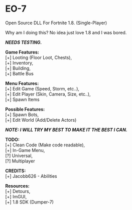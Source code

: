 # EO-7
Open Source DLL For Fortnite 1.8. (Single-Player)

Why am I doing this? No idea just love 1.8 and I was bored.


***NEEDS TESTING.***

**Game Features:**
<br>
[+] Looting (Floor Loot, Chests),
<br>
[+] Inventory,
<br>
[+] Building,
<br>
[+] Battle Bus

**Menu Features:**
<br>
[+] Edit Game (Speed, Storm, etc..),
<br>
[+] Edit Player (Skin, Camera, Size, etc..),
<br>
[+] Spawn Items

**Possible Features:**
<br>
[+] Spawn Bots,
<br>
[+] Edit World (Add/Delete Actors)

***NOTE: I WILL TRY MY BEST TO MAKE IT THE BEST I CAN.***

**TODO:**
<br/>
[+] Clean Code (Make code readable),
<br/>
[+] In-Game Menu,
<br/>
[?] Universal,
<br/>
[?] Multiplayer

**CREDITS:**
<br/>
[+] Jacobb626 - Abilities


**Resources:**
<br>
[+] Detours,
<br>
[+] ImGUI,
<br>
[+] 1.8 SDK (Dumper-7)
